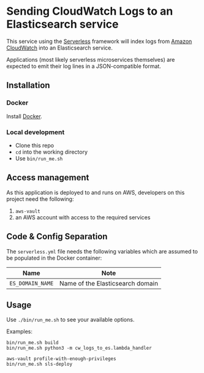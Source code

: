 # Sending CloudWatch Logs to an Elasticsearch service

This service using the [Serverless](https://serverless.com/) framework will
index logs from [Amazon CloudWatch](https://aws.amazon.com/cloudwatch/) into an
Elasticsearch service.

Applications (most likely serverless microservices themselves) are expected to
emit their log lines in a JSON-compatible format.

## Installation

### Docker

Install [Docker](https://docs.docker.com/install/).

### Local development

* Clone this repo
* `cd` into the working directory
* Use `bin/run_me.sh`

## Access management
As this application is deployed to and runs on AWS, developers on this project
need the following:
1. `aws-vault`
2. an AWS account with access to the required services

## Code & Config Separation
The `serverless.yml` file needs the following variables which are assumed to
be populated in the Docker container:

Name | Note
----|----
`ES_DOMAIN_NAME` | Name of the Elasticsearch domain

## Usage

Use `./bin/run_me.sh` to see your available options.

Examples:
```shell
bin/run_me.sh build
bin/run_me.sh python3 -m cw_logs_to_es.lambda_handler 

aws-vault profile-with-enough-privileges
bin/run_me.sh sls-deploy
```
